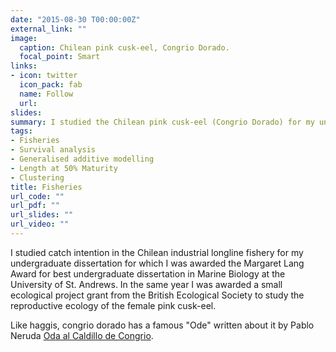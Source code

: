 ```yaml
---
date: "2015-08-30 T00:00:00Z"
external_link: ""
image:
  caption: Chilean pink cusk-eel, Congrio Dorado.
  focal_point: Smart
links:
- icon: twitter
  icon_pack: fab
  name: Follow
  url: 
slides: 
summary: I studied the Chilean pink cusk-eel (Congrio Dorado) for my undergraduate dissertation and later with a small ecological project grant from the British Ecological Society. 
tags:
- Fisheries
- Survival analysis
- Generalised additive modelling
- Length at 50% Maturity
- Clustering
title: Fisheries
url_code: ""
url_pdf: ""
url_slides: ""
url_video: ""
---
```


I studied catch intention in the Chilean industrial longline fishery for my undergraduate dissertation for which I was awarded the Margaret Lang Award for best undergraduate dissertation in Marine Biology at the University of St. Andrews. In the same year I was awarded a small ecological project grant from the British Ecological Society to study the reproductive ecology of the female pink cusk-eel.

Like haggis, congrio dorado has a famous "Ode" written about it by Pablo Neruda [Oda al Caldillo de Congrio](https://www.neruda.uchile.cl/obra/obraodaselementales2.html). 